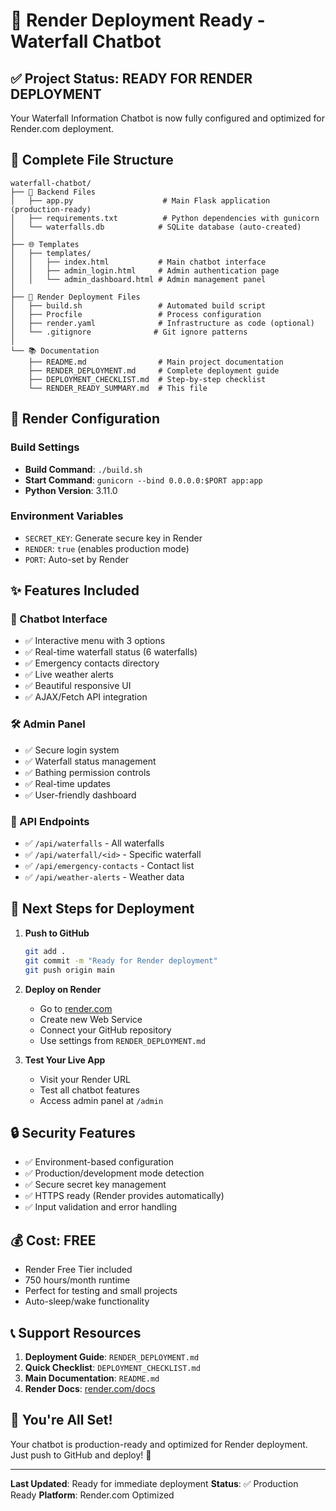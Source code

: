 # 🚀 Render Deployment Ready - Waterfall Chatbot

## ✅ Project Status: READY FOR RENDER DEPLOYMENT

Your Waterfall Information Chatbot is now fully configured and optimized for Render.com deployment.

## 📁 Complete File Structure

```
waterfall-chatbot/
├── 🐍 Backend Files
│   ├── app.py                    # Main Flask application (production-ready)
│   ├── requirements.txt          # Python dependencies with gunicorn
│   └── waterfalls.db            # SQLite database (auto-created)
│
├── 🌐 Templates
│   ├── templates/
│   │   ├── index.html           # Main chatbot interface
│   │   ├── admin_login.html     # Admin authentication page
│   │   └── admin_dashboard.html # Admin management panel
│
├── 🚀 Render Deployment Files
│   ├── build.sh                 # Automated build script
│   ├── Procfile                 # Process configuration
│   ├── render.yaml              # Infrastructure as code (optional)
│   └── .gitignore              # Git ignore patterns
│
└── 📚 Documentation
    ├── README.md                # Main project documentation
    ├── RENDER_DEPLOYMENT.md     # Complete deployment guide
    ├── DEPLOYMENT_CHECKLIST.md  # Step-by-step checklist
    └── RENDER_READY_SUMMARY.md  # This file
```

## 🔧 Render Configuration

### Build Settings
- **Build Command**: `./build.sh`
- **Start Command**: `gunicorn --bind 0.0.0.0:$PORT app:app`
- **Python Version**: 3.11.0

### Environment Variables
- `SECRET_KEY`: Generate secure key in Render
- `RENDER`: `true` (enables production mode)
- `PORT`: Auto-set by Render

## ✨ Features Included

### 🤖 Chatbot Interface
- ✅ Interactive menu with 3 options
- ✅ Real-time waterfall status (6 waterfalls)
- ✅ Emergency contacts directory
- ✅ Live weather alerts
- ✅ Beautiful responsive UI
- ✅ AJAX/Fetch API integration

### 🛠️ Admin Panel
- ✅ Secure login system
- ✅ Waterfall status management
- ✅ Bathing permission controls
- ✅ Real-time updates
- ✅ User-friendly dashboard

### 🔌 API Endpoints
- ✅ `/api/waterfalls` - All waterfalls
- ✅ `/api/waterfall/<id>` - Specific waterfall
- ✅ `/api/emergency-contacts` - Contact list
- ✅ `/api/weather-alerts` - Weather data

## 🎯 Next Steps for Deployment

1. **Push to GitHub**
   ```bash
   git add .
   git commit -m "Ready for Render deployment"
   git push origin main
   ```

2. **Deploy on Render**
   - Go to [render.com](https://render.com)
   - Create new Web Service
   - Connect your GitHub repository
   - Use settings from `RENDER_DEPLOYMENT.md`

3. **Test Your Live App**
   - Visit your Render URL
   - Test all chatbot features
   - Access admin panel at `/admin`

## 🔒 Security Features

- ✅ Environment-based configuration
- ✅ Production/development mode detection
- ✅ Secure secret key management
- ✅ HTTPS ready (Render provides automatically)
- ✅ Input validation and error handling

## 💰 Cost: FREE

- Render Free Tier included
- 750 hours/month runtime
- Perfect for testing and small projects
- Auto-sleep/wake functionality

## 📞 Support Resources

1. **Deployment Guide**: `RENDER_DEPLOYMENT.md`
2. **Quick Checklist**: `DEPLOYMENT_CHECKLIST.md`
3. **Main Documentation**: `README.md`
4. **Render Docs**: [render.com/docs](https://render.com/docs)

## 🎉 You're All Set!

Your chatbot is production-ready and optimized for Render deployment. 
Just push to GitHub and deploy! 🚀

---

**Last Updated**: Ready for immediate deployment
**Status**: ✅ Production Ready
**Platform**: Render.com Optimized